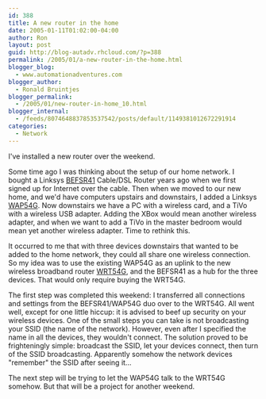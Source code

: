 ```yaml
---
id: 388
title: A new router in the home
date: 2005-01-11T01:02:00-04:00
author: Ron
layout: post
guid: http://blog-autadv.rhcloud.com/?p=388
permalink: /2005/01/a-new-router-in-the-home.html
blogger_blog:
  - www.automationadventures.com
blogger_author:
  - Ronald Bruintjes
blogger_permalink:
  - /2005/01/new-router-in-home_10.html
blogger_internal:
  - /feeds/8074648837853537542/posts/default/1149381012672291914
categories:
  - Network
---
```

I've installed a new router over the weekend.

Some time ago I was thinking about the setup of our home network. I bought a Linksys [BEFSR41](http://www.linksys.com/products/product.asp?grid=34&scid=29&prid=561) Cable/DSL Router years ago when we first signed up for Internet over the cable. Then when we moved to our new home, and we'd have computers upstairs and downstairs, I added a Linksys [WAP54G](http://www.linksys.com/products/product.asp?grid=33&scid=35&prid=608). Now downstairs we have a PC with a wireless card, and a TiVo with a wireless USB adapter. Adding the XBox would mean another wireless adapter, and when we want to add a TiVo in the master bedroom would mean yet another wireless adapter. Time to rethink this.

It occurred to me that with three devices downstairs that wanted to be added to the home network, they could all share one wireless connection. So my idea was to use the existing WAP54G as an uplink to the new wireless broadband router [WRT54G](http://www.linksys.com/products/product.asp?grid=33&scid=35&prid=601), and the BEFSR41 as a hub for the three devices. That would only require buying the WRT54G.

The first step was completed this weekend: I transferred all connections and settings from the BEFSR41/WAP54G duo over to the WRT54G. All went well, except for one little hiccup: it is advised to beef up security on your wireless devices. One of the small steps you can take is not broadcasting your SSID (the name of the network). However, even after I specified the name in all the devices, they wouldn't connect. The solution proved to be frighteningly simple: broadcast the SSID, let your devices connect, then turn of the SSID broadcasting. Apparently somehow the network devices "remember" the SSID after seeing it...

The next step will be trying to let the WAP54G talk to the WRT54G somehow. But that will be a project for another weekend.
